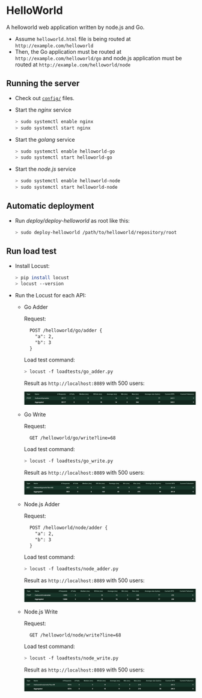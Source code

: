 # HelloWorld

A helloworld web application written by node.js and Go.

- Assume `helloworld.html` file is being routed at `http://example.com/helloworld`
- Then, the Go application must be routed at `http://example.com/helloworld/go` and node.js application must be routed at `http://example.com/helloworld/node`


## Running the server

- Check out [`config/`](config/) files.

- Start the *nginx* service
  
  ```bash
  > sudo systemctl enable nginx
  > sudo systemctl start nginx
  ```

- Start the *golang* service
  
  ```bash
  > sudo systemctl enable helloworld-go
  > sudo systemctl start helloworld-go
  ```

- Start the *node.js* service
  
  ```bash
  > sudo systemctl enable helloworld-node
  > sudo systemctl start helloworld-node
  ```
  
## Automatic deployment

- Run *deploy/deploy-helloworld* as root like this:
  
  ```bash
  > sudo deploy-helloworld /path/to/helloworld/repository/root
  ```

## Run load test

- Install Locust:
  
  ```bash
  > pip install locust
  > locust --version
  ```

- Run the Locust for each API:
  
  - Go Adder
    
    Request:

    ```HTTP
      POST /helloworld/go/adder {
        "a": 2,
        "b": 3
      }
    ```

    Load test command:

    ```bash
    > locust -f loadtests/go_adder.py
    ```

    Result as `http://localhost:8089` with 500 users:

    ![](./loadtest/results/go_adder.png)
  
  - Go Write
    
    Request:

    ```HTTP
      GET /helloworld/go/write?line=68
    ```

    Load test command:

    ```bash
    > locust -f loadtests/go_write.py
    ```

    Result as `http://localhost:8089` with 500 users:

    ![](./loadtest/results/go_write.png)
  
  - Node.js Adder
    
    Request:

    ```HTTP
      POST /helloworld/node/adder {
        "a": 2,
        "b": 3
      }
    ```

    Load test command:

    ```bash
    > locust -f loadtests/node_adder.py
    ```
    Result as `http://localhost:8089` with 500 users:

    ![](./loadtest/results/node_adder.png)
  
  - Node.js Write
    
    Request:

    ```HTTP
      GET /helloworld/node/write?line=68
    ```

    Load test command:

    ```bash
    > locust -f loadtests/node_write.py
    ```
    Result as `http://localhost:8089` with 500 users:

    ![](./loadtest/results/node_write.png)